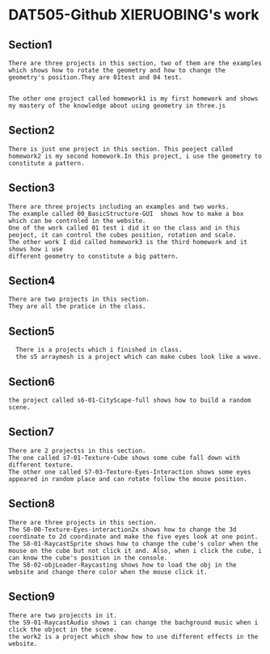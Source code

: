 # DAT505-Github XIERUOBING's work

## Section1  

    There are three projects in this section, two of them are the examples which shows how to rotate the geometry and how to change the geometry's position.They are 01test and 04 test.


    The other one project called homework1 is my first homework and shows my mastery of the knowledge about using geometry in three.js

## Section2

    There is just one project in this section. This peoject called homework2 is my second homework.In this project, i use the geometry to constitute a pattern.

## Section3

    There are three projects including an examples and two works.
    The example called 00_BasicStructure-GUI  shows how to make a box which can be controled in the website.
    One of the work called 01 test i did it on the class and in this peoject, it can control the cubes position, rotation and scale.
    The other work I did called homework3 is the third homework and it shows how i use
    different geometry to constitute a big pattern.

## Section4

    There are two projects in this section.
    They are all the pratice in the class.

## Section5

      There is a projects which i finished in class.
      the s5 arraymesh is a project which can make cubes look like a wave.

## Section6

    the project called s6-01-CityScape-full shows how to build a random scene.

## Section7

    There are 2 projectss in this section.
    The one called s7-01-Texture-Cube shows some cube fall down with different texture.
    The other one called S7-03-Texture-Eyes-Interaction shows some eyes appeared in random place and can rotate follow the mouse position.

## Section8

    There are three projects in this section.
    The S8-00-Texture-Eyes-interaction2x shows how to change the 3d coordinate to 2d coordinate and make the five eyes look at one point.
    The S8-01-RaycastSprite shows how to change the cube's color when the mouse on the cube but not click it and. Also, when i click the cube, i can know the cube's position in the console.
    The S8-02-objLoader-Raycasting shows how to load the obj in the website and change there color when the mouse click it.

## Section9

    There are two projeccts in it.
    the S9-01-RaycastAudio shows i can change the bachground music when i click the object in the scene.
    the work2 is a project which show how to use different effects in the website.
